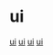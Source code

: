 # ui

[ui](https://github.com/area9innovation/flow9)
[ui](https://github.com/randrew/layout)
[ui](https://github.com/sveltejs/svelte)
[ui](https://github.com/tamagui/tamagui)
